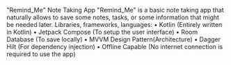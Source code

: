 "Remind_Me" Note Taking App
"Remind_Me"  is a basic note taking app that naturally allows to save some notes, tasks, or some information that might be needed later. 
Libraries, frameworks, languages:
    • Kotlin (Entirely written in Kotlin)
    • Jetpack Compose (To setup the user interface) 
    • Room Database (To save locally)
    • MVVM Design Pattern(Architecture)
    • Dagger Hilt (For dependency injection)
    • Offline Capable (No internet connection is required to use the app)
